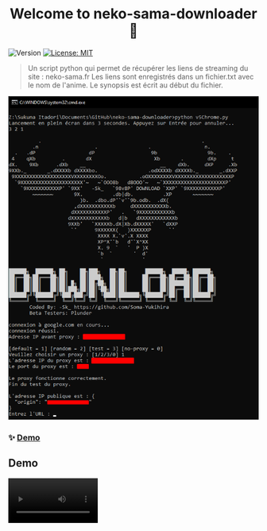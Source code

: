 <h1 align="center">Welcome to neko-sama-downloader 👋</h1>
<p>
  <img alt="Version" src="https://img.shields.io/badge/version-1.0.0-blue.svg?cacheSeconds=2592000" />
  <a href="https://github.com/Soma-Yukihira/neko-sama-downloader/blob/main/LICENSE" target="_blank">
    <img alt="License: MIT" src="https://img.shields.io/badge/License-MIT-yellow.svg" />
  </a>
</p>

> Un script python qui permet de récupérer les liens de streaming du site : neko-sama.fr Les liens sont enregistrés dans un fichier.txt avec le nom de l'anime. Le synopsis est écrit au début du fichier.

<img alt="neko-sama-downloader" src="download.png"/>

### ✨ [Demo](https://github.com/Soma-Yukihira/neko-sama-downloader/blob/main/download.png)

## Demo
<video src='demo.mp4' width=180/>

## ⚡Install

```sh
pip install -r requirements.txt
```

## 🚀Usage

```sh
python v5Chrome.py
```

## 🌪Stop Script

```sh
Ctrl + C
```

## 🚀Author

👤 **-Sk_**

* Website: https://github.com/Soma-Yukihira
* Github: [@Soma-Yukihira](https://github.com/Soma-Yukihira)

## 🤝 Contributing

Contributions, issues and feature requests are welcome!<br />Feel free to check [issues page](https://github.com/Soma-Yukihira/neko-sama-downloader/issues). 

## Show your support

Give a ⭐️ if this project helped you!

## 📝 License

Copyright © 2023 [-Sk_](https://github.com/Soma-Yukihira).<br />
This project is [MIT](https://github.com/Soma-Yukihira/neko-sama-downloader/blob/main/LICENSE) licensed.

